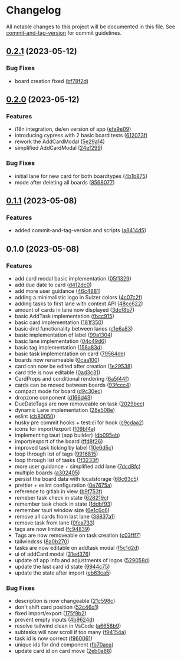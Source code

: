 # Changelog

All notable changes to this project will be documented in this file. See [commit-and-tag-version](https://github.com/absolute-version/commit-and-tag-version) for commit guidelines.

## [0.2.1](https://git.sulzer.de/hahnk/dayplanner/compare/v0.2.0...v0.2.1) (2023-05-12)


### Bug Fixes

* board creation fixed ([bf78f2d](https://git.sulzer.de/hahnk/dayplanner/commit/bf78f2d0bbe8ca9cf2977a51bda8da2ffa62cb8d))

## [0.2.0](https://git.sulzer.de/hahnk/dayplanner/compare/v0.1.1...v0.2.0) (2023-05-12)


### Features

* i18n integration, de/en version of app ([efa9e09](https://git.sulzer.de/hahnk/dayplanner/commit/efa9e09c590efc430f8c88de2f2dd5b9fd077353))
* introducing cypress with 2 basic board tests ([612073f](https://git.sulzer.de/hahnk/dayplanner/commit/612073f4fb14f5c567aebca1b2ed41920aad90a4))
* rework the AddCardModal ([5e29a14](https://git.sulzer.de/hahnk/dayplanner/commit/5e29a14e3b50edcc379dabc8a2fbf3938fbdae62))
* simplified AddCardModal ([24ef299](https://git.sulzer.de/hahnk/dayplanner/commit/24ef2995b20acfaf87f4ab73bf70cd291ae441e9))


### Bug Fixes

* initial lane for new card for both boardtypes ([4b1b875](https://git.sulzer.de/hahnk/dayplanner/commit/4b1b875fee7a0e019b304e9f82d1d839dfb54543))
* mode after deleting all boards ([8568077](https://git.sulzer.de/hahnk/dayplanner/commit/85680771a4e7b4b37d8bf1c7b0d98e9ad25d16e5))

## [0.1.1](https://git.sulzer.de/hahnk/dayplanner/compare/v0.1.0...v0.1.1) (2023-05-08)


### Features

* added commit-and-tag-version and scripts ([a8414d5](https://git.sulzer.de/hahnk/dayplanner/commit/a8414d51d42814159b24462afe36a974403df958))

## 0.1.0 (2023-05-08)


### Features

* add card modal basic implementation ([05f1329](https://git.sulzer.de/hahnk/dayplanner/commit/05f13291f0bdcf0bb967dbad10de1694bd6bf378))
* add due date to card ([d412dc0](https://git.sulzer.de/hahnk/dayplanner/commit/d412dc02c4fbe9a86d1f136ed5edc33452ac75e1))
* add more user guidance ([46c4881](https://git.sulzer.de/hahnk/dayplanner/commit/46c4881cd2fff2f8a25a4c10a60d55719a3fa572))
* adding a minimalistic logo in Sulzer colors ([4c07c2f](https://git.sulzer.de/hahnk/dayplanner/commit/4c07c2f626efaffaef1719ae035f572317194126))
* adding tasks to first lane with context API ([48cc622](https://git.sulzer.de/hahnk/dayplanner/commit/48cc6229c8d2fb879ab8000e08fc40e351371c4d))
* amount of cards in lane now displayed ([3dcf8b7](https://git.sulzer.de/hahnk/dayplanner/commit/3dcf8b77088962549a91a02b651e2f1a9ccb4400))
* basic AddTask implementation ([fbcc915](https://git.sulzer.de/hahnk/dayplanner/commit/fbcc91519523edbd64d25a046a04d7ce575b63f3))
* basic card implementation ([181f350](https://git.sulzer.de/hahnk/dayplanner/commit/181f3508973374b66619240fe4a0dc3e9ff0686e))
* basic dnd functionality between lanes ([c1e6a83](https://git.sulzer.de/hahnk/dayplanner/commit/c1e6a83c3ace6001b4fcd97eb369253f853865bc))
* basic implementation of label ([99a1304](https://git.sulzer.de/hahnk/dayplanner/commit/99a13046f21441b499704e5965dbfcd40b64ef0f))
* basic lane implementation ([04c49d6](https://git.sulzer.de/hahnk/dayplanner/commit/04c49d6eabc6f5afae2cf771a928ab4beaf68291))
* basic tag implementation ([158a83d](https://git.sulzer.de/hahnk/dayplanner/commit/158a83de5a0c1678d60ae822e86b9fcb639e9a7f))
* basic task implementation on card ([79564de](https://git.sulzer.de/hahnk/dayplanner/commit/79564de9831eb1cfbeedc805e32faf0a070b94ad))
* boards now renameable ([0caa100](https://git.sulzer.de/hahnk/dayplanner/commit/0caa100636fa266122f480f7cb67720b61e32a0a))
* card can now be edited after creation ([1e29538](https://git.sulzer.de/hahnk/dayplanner/commit/1e2953847e917cebcc6fa28eb9c219ab0ad0b047))
* card title is now editable ([0ad3c31](https://git.sulzer.de/hahnk/dayplanner/commit/0ad3c31909acd6ddc27323d600c88a7e8769940a))
* CardProps and conditional rendering ([6a5f44f](https://git.sulzer.de/hahnk/dayplanner/commit/6a5f44f4d8c4274b04fed7af6cb97cd5634d921a))
* cards can be moved between boards ([93fccc4](https://git.sulzer.de/hahnk/dayplanner/commit/93fccc45ad9033aafde3f784d52ede352c33f446))
* compact mode for board ([d9c30ec](https://git.sulzer.de/hahnk/dayplanner/commit/d9c30ec3c3042488ced81701b28503c104bc3822))
* dropzone conponent ([d166d43](https://git.sulzer.de/hahnk/dayplanner/commit/d166d431cc2effce04efd4816c1ac8c77561dee8))
* DueDateTags are now removeable on task ([2029bec](https://git.sulzer.de/hahnk/dayplanner/commit/2029bec91853f5e0550cf4aa90b661f61a56f935))
* dynamic Lane implementation ([28e508e](https://git.sulzer.de/hahnk/dayplanner/commit/28e508eef9f532fc17e9fab5332c5de483e64824))
* eslint ([cb80050](https://git.sulzer.de/hahnk/dayplanner/commit/cb80050a10b947336eb5e9dcad8bb94587466966))
* husky pre commit hooks + test:ci for hook ([c9cdaa2](https://git.sulzer.de/hahnk/dayplanner/commit/c9cdaa29b6b0e50af777fe6630597f9ac98379ff))
* icons for import/export ([f09bf4a](https://git.sulzer.de/hahnk/dayplanner/commit/f09bf4af70d4546cb5be8e08a42f35ffc71cbe50))
* implementing tauri (app builder) ([db095eb](https://git.sulzer.de/hahnk/dayplanner/commit/db095eb06c81433a865baa269ee87e5dd9fbf901))
* import/export of the board ([ffd8f26](https://git.sulzer.de/hahnk/dayplanner/commit/ffd8f26058955b24359631ac0ee70643085b2e36))
* improved task ticking by label ([10e6d5c](https://git.sulzer.de/hahnk/dayplanner/commit/10e6d5c7183779dcaacde53ad1c87ec72b1e6639))
* loop through list of tags ([9916815](https://git.sulzer.de/hahnk/dayplanner/commit/9916815b90cc0661f45fa171dae0a1475cf0b47f))
* loop through list of tasks ([1f3233f](https://git.sulzer.de/hahnk/dayplanner/commit/1f3233f6b6cfa66f7d05ccc14c4dfefadc099b7e))
* more user guidance + simplified add lane ([7dcd8fc](https://git.sulzer.de/hahnk/dayplanner/commit/7dcd8fc3235c242f26b97dbcda39811ce3847430))
* multiple boards ([a302405](https://git.sulzer.de/hahnk/dayplanner/commit/a30240539f59d9e663710f8bb0a251d18553bb51))
* persist the board data with localstorage ([68c63c5](https://git.sulzer.de/hahnk/dayplanner/commit/68c63c537b407db8ad3772031ef7a8660ae85e35))
* prettier + eslint configuration ([0e7675a](https://git.sulzer.de/hahnk/dayplanner/commit/0e7675a446b8fb543bd79600e436dbdea3ad3c8b))
* reference to gitlab in view ([b9f753f](https://git.sulzer.de/hahnk/dayplanner/commit/b9f753fc84e847e67e83836f918bad14eb001189))
* remeber task check in state ([628219c](https://git.sulzer.de/hahnk/dayplanner/commit/628219ced83a918141b787cf0ae103b2a9a3e5ae))
* remember task check in state ([1ddbf93](https://git.sulzer.de/hahnk/dayplanner/commit/1ddbf93cf06e3e15f2825309f6e1da8f3d6cd174))
* remember tauri window size ([6e1c6c6](https://git.sulzer.de/hahnk/dayplanner/commit/6e1c6c6ce15aa0d45f2651caa727fe0a07355b1a))
* remove all cards from last lane ([38837a1](https://git.sulzer.de/hahnk/dayplanner/commit/38837a1de3eaed7a97de1affe4483f3e1746eb88))
* remove task from lane ([0fea733](https://git.sulzer.de/hahnk/dayplanner/commit/0fea733d952175cc81fbde0f843608e7a8aff7c1))
* tags are now limited ([fc94839](https://git.sulzer.de/hahnk/dayplanner/commit/fc9483920b1845f1b0f53c3a898a9a457277b8bf))
* Tags are now removeable on task creation ([c03fff7](https://git.sulzer.de/hahnk/dayplanner/commit/c03fff7cc2e21e71e034dcf94e7903d20c1d8b05))
* tailwindcss ([8a0b270](https://git.sulzer.de/hahnk/dayplanner/commit/8a0b270e0c66d40859e0d18bc49d320657b71063))
* tasks are now editable on addtask modal ([f5c1d2d](https://git.sulzer.de/hahnk/dayplanner/commit/f5c1d2d3b2ae64d5e0588d1df75d149419de7293))
* ui of addCard modal ([31ed376](https://git.sulzer.de/hahnk/dayplanner/commit/31ed376abed8ef5488343cf4c61d623a45584f10))
* update of app info and adjustments of logos ([529058d](https://git.sulzer.de/hahnk/dayplanner/commit/529058d6959da93b64ce314268a65d1d9e925d3d))
* update the last card id state ([9944c75](https://git.sulzer.de/hahnk/dayplanner/commit/9944c757f0a392e7b90c911d59019330fa727b26))
* update the state after import ([eb63ca5](https://git.sulzer.de/hahnk/dayplanner/commit/eb63ca55ec55bcdb4ed738c57741c9514fb05b9b))


### Bug Fixes

* description is now changeable ([21c598c](https://git.sulzer.de/hahnk/dayplanner/commit/21c598c2c600758dc0263f59e8737949cd6131c7))
* don't shift card position ([52c46d1](https://git.sulzer.de/hahnk/dayplanner/commit/52c46d1f35b16f0038107b399a197577fb9ec0ef))
* fixed import/export ([175f9b2](https://git.sulzer.de/hahnk/dayplanner/commit/175f9b2dc3021f68cb6d8ad8e5a0b60cc4d10823))
* prevent empty inputs ([4b9624d](https://git.sulzer.de/hahnk/dayplanner/commit/4b9624de776b92d66df03dc78c7d44f9b3406336))
* resolve tailwind clean in VsCode ([a6658b9](https://git.sulzer.de/hahnk/dayplanner/commit/a6658b9af5cebf5bec0d3753a2804ec426952cd9))
* subtasks will now scroll if too many ([f94154a](https://git.sulzer.de/hahnk/dayplanner/commit/f94154a4bda353c03ea8e8b6b3942341bbfbb5e5))
* task id is now correct ([f960061](https://git.sulzer.de/hahnk/dayplanner/commit/f9600614fcece38417e516ec2867a123461fe813))
* unique ids for dnd component ([fb70aea](https://git.sulzer.de/hahnk/dayplanner/commit/fb70aea475c1fa841543f41d375ad09a75800c56))
* update card id on card move ([2eb0a88](https://git.sulzer.de/hahnk/dayplanner/commit/2eb0a8892e28349d8b69fd843e6e82cd0a78fea7))
